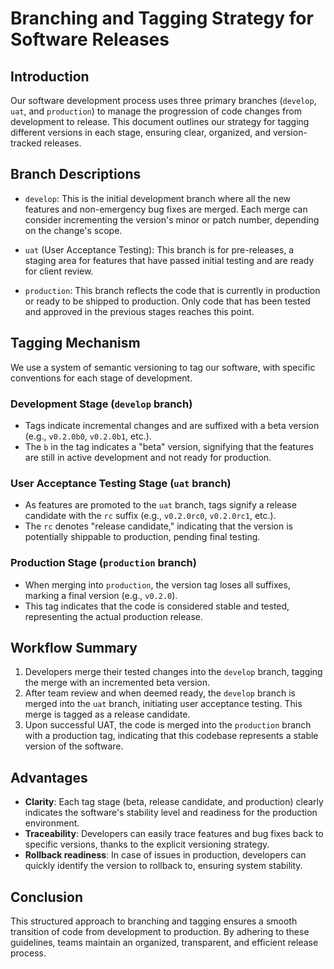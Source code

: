# Branching and Tagging Strategy for Software Releases

## Introduction

Our software development process uses three primary branches (`develop`, `uat`, and `production`) to manage the progression of code changes from development to release. This document outlines our strategy for tagging different versions in each stage, ensuring clear, organized, and version-tracked releases.

## Branch Descriptions

- `develop`: This is the initial development branch where all the new features and non-emergency bug fixes are merged. Each merge can consider incrementing the version's minor or patch number, depending on the change's scope.

- `uat` (User Acceptance Testing): This branch is for pre-releases, a staging area for features that have passed initial testing and are ready for client review.

- `production`: This branch reflects the code that is currently in production or ready to be shipped to production. Only code that has been tested and approved in the previous stages reaches this point.

## Tagging Mechanism

We use a system of semantic versioning to tag our software, with specific conventions for each stage of development.

### Development Stage (`develop` branch)

- Tags indicate incremental changes and are suffixed with a beta version (e.g., `v0.2.0b0`, `v0.2.0b1`, etc.).
- The `b` in the tag indicates a "beta" version, signifying that the features are still in active development and not ready for production.

### User Acceptance Testing Stage (`uat` branch)

- As features are promoted to the `uat` branch, tags signify a release candidate with the `rc` suffix (e.g., `v0.2.0rc0`, `v0.2.0rc1`, etc.).
- The `rc` denotes "release candidate," indicating that the version is potentially shippable to production, pending final testing.

### Production Stage (`production` branch)

- When merging into `production`, the version tag loses all suffixes, marking a final version (e.g., `v0.2.0`).
- This tag indicates that the code is considered stable and tested, representing the actual production release.

## Workflow Summary

1. Developers merge their tested changes into the `develop` branch, tagging the merge with an incremented beta version.
2. After team review and when deemed ready, the `develop` branch is merged into the `uat` branch, initiating user acceptance testing. This merge is tagged as a release candidate.
3. Upon successful UAT, the code is merged into the `production` branch with a production tag, indicating that this codebase represents a stable version of the software.

## Advantages

- **Clarity**: Each tag stage (beta, release candidate, and production) clearly indicates the software's stability level and readiness for the production environment.
- **Traceability**: Developers can easily trace features and bug fixes back to specific versions, thanks to the explicit versioning strategy.
- **Rollback readiness**: In case of issues in production, developers can quickly identify the version to rollback to, ensuring system stability.

## Conclusion

This structured approach to branching and tagging ensures a smooth transition of code from development to production. By adhering to these guidelines, teams maintain an organized, transparent, and efficient release process.
